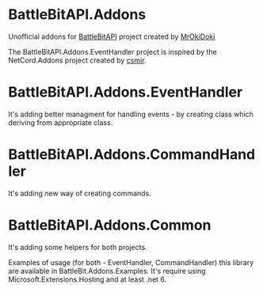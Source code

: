 # BattleBitAPI.Addons

Unofficial addons for [BattleBitAPI](https://github.com/MrOkiDoki/BattleBit-Community-Server-API) project created by [MrOkiDoki](https://github.com/MrOkiDoki)

The BattleBitAPI.Addons.EventHandler project is inspired by the NetCord.Addons project created by [csmir](https://github.com/csmir).

# BattleBitAPI.Addons.EventHandler 
It's adding better managment for handling events - by creating class which deriving from appropriate class.

# BattleBitAPI.Addons.CommandHandler
It's adding new way of creating commands.

# BattleBitAPI.Addons.Common 
It's adding some helpers for both projects.

Examples of usage (for both - EventHandler, CommandHandler) this library are available in BattleBit.Addons.Examples. It's require using Microsoft.Extensions.Hosting and at least .net 6.
